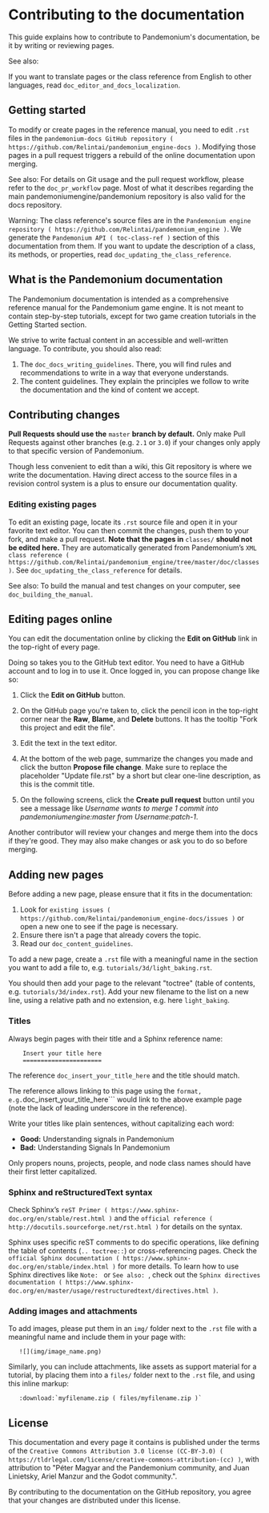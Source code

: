 
# Contributing to the documentation

This guide explains how to contribute to Pandemonium's documentation, be it by
writing or reviewing pages.

See also:

   If you want to translate pages or the class reference from English to other
   languages, read `doc_editor_and_docs_localization`.

## Getting started

To modify or create pages in the reference manual, you need to edit `.rst`
files in the `pandemonium-docs GitHub repository
( https://github.com/Relintai/pandemonium_engine-docs )`. Modifying those pages in a pull
request triggers a rebuild of the online documentation upon merging.

See also:
 For details on Git usage and the pull request workflow, please
             refer to the `doc_pr_workflow` page. Most of what it describes
             regarding the main pandemoniumengine/pandemonium repository is also valid for
             the docs repository.

Warning:
 The class reference's source files are in the `Pandemonium engine
             repository ( https://github.com/Relintai/pandemonium_engine )`. We generate
             the `Pandemonium API ( toc-class-ref )` section of this documentation
             from them. If you want to update the description of a class, its
             methods, or properties, read
             `doc_updating_the_class_reference`.

## What is the Pandemonium documentation

The Pandemonium documentation is intended as a comprehensive reference manual for the
Pandemonium game engine. It is not meant to contain step-by-step tutorials, except for
two game creation tutorials in the Getting Started section.

We strive to write factual content in an accessible and well-written language. To
contribute, you should also read:

1. The `doc_docs_writing_guidelines`. There, you will find rules and
   recommendations to write in a way that everyone understands.
2. The content guidelines. They explain the principles we follow to write the
   documentation and the kind of content we accept.

## Contributing changes

**Pull Requests should use the** `master` **branch by default.** Only make Pull
Requests against other branches (e.g. `2.1` or `3.0`) if your changes only
apply to that specific version of Pandemonium.

Though less convenient to edit than a wiki, this Git repository is where we
write the documentation. Having direct access to the source files in a revision
control system is a plus to ensure our documentation quality.

### Editing existing pages

To edit an existing page, locate its `.rst` source file and open it in your
favorite text editor. You can then commit the changes, push them to your fork,
and make a pull request. **Note that the pages in** `classes/` **should not be
edited here.** They are automatically generated from Pandemonium’s `XML class
reference ( https://github.com/Relintai/pandemonium_engine/tree/master/doc/classes )`.
See `doc_updating_the_class_reference` for details.

See also:
 To build the manual and test changes on your computer, see
             `doc_building_the_manual`.

## Editing pages online

You can edit the documentation online by clicking the **Edit on GitHub** link in
the top-right of every page.

Doing so takes you to the GitHub text editor. You need to have a GitHub account
and to log in to use it. Once logged in, you can propose change like so:

1. Click the **Edit on GitHub** button.

2. On the GitHub page you're taken to, click the pencil icon in the top-right
   corner near the **Raw**, **Blame**, and **Delete** buttons. It has the
   tooltip "Fork this project and edit the file".

3. Edit the text in the text editor.

4. At the bottom of the web page, summarize the changes you made and click the
   button **Propose file change**. Make sure to replace the placeholder "Update file.rst"
   by a short but clear one-line description, as this is the commit title.

5. On the following screens, click the **Create pull request** button until you
   see a message like *Username wants to merge 1 commit into pandemoniumengine:master
   from Username:patch-1*.

Another contributor will review your changes and merge them into the docs if
they're good. They may also make changes or ask you to do so before merging.

## Adding new pages

Before adding a new page, please ensure that it fits in the documentation:

1. Look for `existing issues
   ( https://github.com/Relintai/pandemonium_engine-docs/issues )` or open a new one to see
   if the page is necessary.
2. Ensure there isn't a page that already covers the topic.
3. Read our `doc_content_guidelines`.

To add a new page, create a `.rst` file with a meaningful name in the section you
want to add a file to, e.g. `tutorials/3d/light_baking.rst`.

You should then add your page to the relevant "toctree" (table of contents,
e.g. `tutorials/3d/index.rst`). Add your new filename to the list on a new
line, using a relative path and no extension, e.g. here `light_baking`.

### Titles

Always begin pages with their title and a Sphinx reference name:

```
    Insert your title here
    ======================
```

The reference `doc_insert_your_title_here` and the title should match.

The reference allows linking to this page using the ``` format, e.g.
```doc_insert_your_title_here``` would link to the above example page (note
the lack of leading underscore in the reference).

Write your titles like plain sentences, without capitalizing each word:

-  **Good:** Understanding signals in Pandemonium
-  **Bad:** Understanding Signals In Pandemonium

Only propers nouns, projects, people, and node class names should have their
first letter capitalized.

### Sphinx and reStructuredText syntax

Check Sphinx’s `reST Primer ( https://www.sphinx-doc.org/en/stable/rest.html )`
and the `official reference ( http://docutils.sourceforge.net/rst.html )` for
details on the syntax.

Sphinx uses specific reST comments to do specific operations, like defining the
table of contents (`.. toctree::`) or cross-referencing pages. Check the
`official Sphinx documentation
( https://www.sphinx-doc.org/en/stable/index.html )` for more details. To learn
how to use Sphinx directives like `Note:
` or `See also:
`, check out
the `Sphinx directives documentation
( https://www.sphinx-doc.org/en/master/usage/restructuredtext/directives.html )`.

### Adding images and attachments

To add images, please put them in an `img/` folder next to the `.rst` file with
a meaningful name and include them in your page with:

```
   ![](img/image_name.png)
```

Similarly, you can include attachments, like assets as support material for a
tutorial, by placing them into a `files/` folder next to the `.rst` file, and
using this inline markup:

```
   :download:`myfilename.zip ( files/myfilename.zip )`
```

## License

This documentation and every page it contains is published under the terms of
the `Creative Commons Attribution 3.0 license (CC-BY-3.0)
( https://tldrlegal.com/license/creative-commons-attribution-(cc) )`, with
attribution to "Péter Magyar and the Pandemonium community, and Juan Linietsky, Ariel Manzur and the Godot community.".

By contributing to the documentation on the GitHub repository, you agree that
your changes are distributed under this license.
